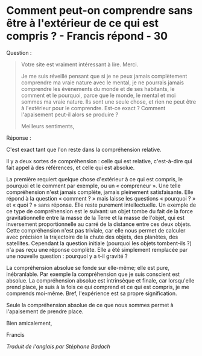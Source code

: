 # Comment peut-on comprendre sans être à l'extérieur de ce qui est compris ? - Francis répond - 30 

Question :

>Votre site est vraiment intéressant à lire. Merci.
>
>Je me suis réveillé pensant que si je ne peux jamais complètement comprendre ma vraie nature avec le mental, je ne pourrais jamais comprendre les évènements du monde et de ses habitants, le comment et le pourquoi, parce que le monde, le mental et moi sommes ma vraie nature. Ils sont une seule chose, et rien ne peut être à l'extérieur pour le comprendre. Est-ce exact ? Comment l'apaisement peut-il alors se produire ?
>
>Meilleurs sentiments,

Réponse :

C'est exact tant que l'on reste dans la compréhension relative.

Il y a deux sortes de compréhension : celle qui est relative, c'est-à-dire qui fait appel à des références, et celle qui est absolue.

La première requiert quelque chose d'extérieur à ce qui est compris, le pourquoi et le comment par exemple, ou un « compreneur ». Une telle compréhension n'est jamais complète, jamais pleinement satisfaisante. Elle répond à la question « comment ? » mais laisse les questions « pourquoi ? » et « quoi ? » sans réponse. Elle reste purement intellectuelle. Un exemple de ce type de compréhension est le suivant: un objet tombe du fait de la force gravitationnelle entre la masse de la Terre et la masse de l'objet, qui est inversement proportionnelle au carré de la distance entre ces deux objets. Cette compréhension n'est pas triviale, car elle nous permet de calculer avec précision la trajectoire de la chute des objets, des planètes, des satellites. Cependant la question initiale (pourquoi les objets tombent-ils ?) n'a pas reçu une réponse complète. Elle a été simplement remplacée par une nouvelle question : pourquoi y a t-il gravité ?

La compréhension absolue se fonde sur elle-même; elle est pure, inébranlable. Par exemple la compréhension que je suis conscient est absolue. La compréhension absolue est intrinsèque et finale, car lorsqu'elle prend place, je suis à la fois ce qui comprend et ce qui est compris, je me comprends moi-même. Bref, l'expérience est sa propre signification.

Seule la compréhension absolue de ce que nous sommes permet à l'apaisement de prendre place.

Bien amicalement,

Francis 

_Traduit de l'anglais par Stéphane Badach_

